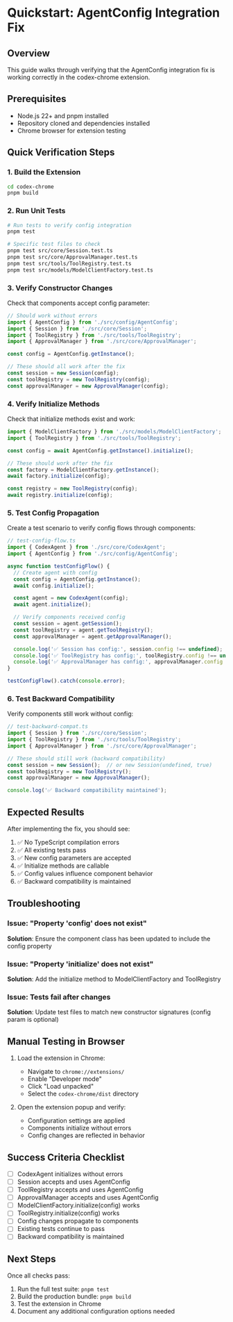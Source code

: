 # Quickstart: AgentConfig Integration Fix

## Overview
This guide walks through verifying that the AgentConfig integration fix is working correctly in the codex-chrome extension.

## Prerequisites
- Node.js 22+ and pnpm installed
- Repository cloned and dependencies installed
- Chrome browser for extension testing

## Quick Verification Steps

### 1. Build the Extension
```bash
cd codex-chrome
pnpm build
```

### 2. Run Unit Tests
```bash
# Run tests to verify config integration
pnpm test

# Specific test files to check
pnpm test src/core/Session.test.ts
pnpm test src/core/ApprovalManager.test.ts
pnpm test src/tools/ToolRegistry.test.ts
pnpm test src/models/ModelClientFactory.test.ts
```

### 3. Verify Constructor Changes

Check that components accept config parameter:

```typescript
// Should work without errors
import { AgentConfig } from './src/config/AgentConfig';
import { Session } from './src/core/Session';
import { ToolRegistry } from './src/tools/ToolRegistry';
import { ApprovalManager } from './src/core/ApprovalManager';

const config = AgentConfig.getInstance();

// These should all work after the fix
const session = new Session(config);
const toolRegistry = new ToolRegistry(config);
const approvalManager = new ApprovalManager(config);
```

### 4. Verify Initialize Methods

Check that initialize methods exist and work:

```typescript
import { ModelClientFactory } from './src/models/ModelClientFactory';
import { ToolRegistry } from './src/tools/ToolRegistry';

const config = await AgentConfig.getInstance().initialize();

// These should work after the fix
const factory = ModelClientFactory.getInstance();
await factory.initialize(config);

const registry = new ToolRegistry(config);
await registry.initialize(config);
```

### 5. Test Config Propagation

Create a test scenario to verify config flows through components:

```typescript
// test-config-flow.ts
import { CodexAgent } from './src/core/CodexAgent';
import { AgentConfig } from './src/config/AgentConfig';

async function testConfigFlow() {
  // Create agent with config
  const config = AgentConfig.getInstance();
  await config.initialize();

  const agent = new CodexAgent(config);
  await agent.initialize();

  // Verify components received config
  const session = agent.getSession();
  const toolRegistry = agent.getToolRegistry();
  const approvalManager = agent.getApprovalManager();

  console.log('✅ Session has config:', session.config !== undefined);
  console.log('✅ ToolRegistry has config:', toolRegistry.config !== undefined);
  console.log('✅ ApprovalManager has config:', approvalManager.config !== undefined);
}

testConfigFlow().catch(console.error);
```

### 6. Test Backward Compatibility

Verify components still work without config:

```typescript
// test-backward-compat.ts
import { Session } from './src/core/Session';
import { ToolRegistry } from './src/tools/ToolRegistry';
import { ApprovalManager } from './src/core/ApprovalManager';

// These should still work (backward compatibility)
const session = new Session();  // or new Session(undefined, true)
const toolRegistry = new ToolRegistry();
const approvalManager = new ApprovalManager();

console.log('✅ Backward compatibility maintained');
```

## Expected Results

After implementing the fix, you should see:

1. ✅ No TypeScript compilation errors
2. ✅ All existing tests pass
3. ✅ New config parameters are accepted
4. ✅ Initialize methods are callable
5. ✅ Config values influence component behavior
6. ✅ Backward compatibility is maintained

## Troubleshooting

### Issue: "Property 'config' does not exist"
**Solution**: Ensure the component class has been updated to include the config property

### Issue: "Property 'initialize' does not exist"
**Solution**: Add the initialize method to ModelClientFactory and ToolRegistry

### Issue: Tests fail after changes
**Solution**: Update test files to match new constructor signatures (config param is optional)

## Manual Testing in Browser

1. Load the extension in Chrome:
   - Navigate to `chrome://extensions/`
   - Enable "Developer mode"
   - Click "Load unpacked"
   - Select the `codex-chrome/dist` directory

2. Open the extension popup and verify:
   - Configuration settings are applied
   - Components initialize without errors
   - Config changes are reflected in behavior

## Success Criteria Checklist

- [ ] CodexAgent initializes without errors
- [ ] Session accepts and uses AgentConfig
- [ ] ToolRegistry accepts and uses AgentConfig
- [ ] ApprovalManager accepts and uses AgentConfig
- [ ] ModelClientFactory.initialize(config) works
- [ ] ToolRegistry.initialize(config) works
- [ ] Config changes propagate to components
- [ ] Existing tests continue to pass
- [ ] Backward compatibility is maintained

## Next Steps

Once all checks pass:
1. Run the full test suite: `pnpm test`
2. Build the production bundle: `pnpm build`
3. Test the extension in Chrome
4. Document any additional configuration options needed